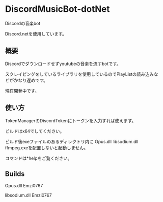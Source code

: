 # DiscordMusicBot-dotNet
Discordの音楽bot 

Discord.netを使用しています。

## 概要 

Discordでダウンロードせずyoutubeの音楽を流すbotです。 

スクレイピングをしているライブラリを使用しているのでPlayListの読み込みなどがかなり遅めです。

現在開発中です。 

## 使い方 

TokenManagerのDiscordTokenにトークンを入力すれば使えます。  

ビルドはx64でしてください。

ビルド後exeファイルのあるディレクトリ内に Opus.dll libsodium.dll ffmpeg.exeを配置しないと起動しません。　

コマンドは\*helpをご覧ください。

## Builds 

Opus.dll Emzi0767

libsodium.dll Emzi0767
